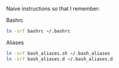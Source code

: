 Naive instructions so that I remember:

Bashrc
```sh
ln -srf bashrc ~/.bashrc
```

Aliases
```sh
ln -srf bash_aliases.sh ~/.bash_aliases
ln -srf bash_aliases.d ~/.bash_aliases.d
```
